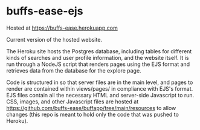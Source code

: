# buffs-ease-ejs
Hosted at https://buffs-ease.herokuapp.com

Current version of the hosted website.

The Heroku site hosts the Postgres database, including tables for different kinds of searches and user profile information, and the website itself. It is run through a NodeJS script that renders pages using the EJS format and retrieves data from the database for the explore page.

Code is structured in so that server files are in the main level, and pages to render are contained within views/pages/ in compliance with EJS's format. EJS files contain all the necessary HTML and server-side Javascript to run. CSS, images, and other Javascript files are hosted at https://github.com/buffs-ease/buffapp/tree/main/resources to allow changes (this repo is meant to hold only the code that was pushed to Heroku).

